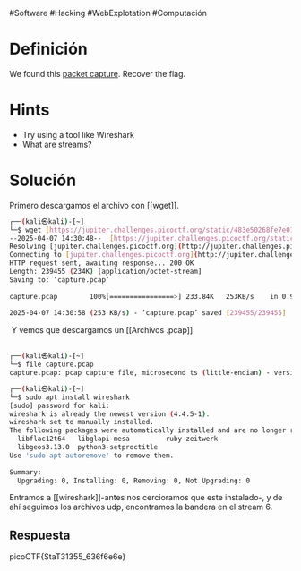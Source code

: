 #Software #Hacking #WebExplotation #Computación 
# Definición
We found this [packet capture](https://jupiter.challenges.picoctf.org/static/483e50268fe7e015c49caf51a69063d0/capture.pcap). Recover the flag.
# Hints
- Try using a tool like Wireshark
- What are streams?
# Solución
Primero descargamos el archivo con [[wget]].
```bash
┌──(kali㉿kali)-[~]  
└─$ wget [https://jupiter.challenges.picoctf.org/static/483e50268fe7e015c49caf51a69063d0/capture.pcap](https://jupiter.challenges.picoctf.org/static/483e50268fe7e015c49caf51a69063d0/capture.pcap)  
--2025-04-07 14:30:48--  [https://jupiter.challenges.picoctf.org/static/483e50268fe7e015c49caf51a69063d0/capture.pcap](https://jupiter.challenges.picoctf.org/static/483e50268fe7e015c49caf51a69063d0/capture.pcap)  
Resolving [jupiter.challenges.picoctf.org](http://jupiter.challenges.picoctf.org/) ([jupiter.challenges.picoctf.org](http://jupiter.challenges.picoctf.org/))... 3.131.60.8  
Connecting to [jupiter.challenges.picoctf.org](http://jupiter.challenges.picoctf.org/) ([jupiter.challenges.picoctf.org](http://jupiter.challenges.picoctf.org/))|3.131.60.8|:443... connected.  
HTTP request sent, awaiting response... 200 OK  
Length: 239455 (234K) [application/octet-stream]  
Saving to: ‘capture.pcap’  
  
capture.pcap        100%[================>] 233.84K   253KB/s    in 0.9s      
  
2025-04-07 14:30:58 (253 KB/s) - ‘capture.pcap’ saved [239455/239455]  
```
  
 Y vemos que descargamos un [[Archivos .pcap]]
                                                                               
```bash
┌──(kali㉿kali)-[~]  
└─$ file capture.pcap  
capture.pcap: pcap capture file, microsecond ts (little-endian) - version 2.4 (Ethernet, capture length 262144) 

┌──(kali㉿kali)-[~]  
└─$ sudo apt install wireshark  
[sudo] password for kali:  
wireshark is already the newest version (4.4.5-1).  
wireshark set to manually installed.  
The following packages were automatically installed and are no longer required:  
  libflac12t64   libglapi-mesa         ruby-zeitwerk  
  libgeos3.13.0  python3-setproctitle  
Use 'sudo apt autoremove' to remove them.  
  
Summary:  
  Upgrading: 0, Installing: 0, Removing: 0, Not Upgrading: 0
```

Entramos a [[wireshark]]-antes nos cercioramos que este instalado-, y de ahí seguimos los archivos udp, encontramos la bandera en el stream 6.
## Respuesta
picoCTF{StaT31355_636f6e6e}